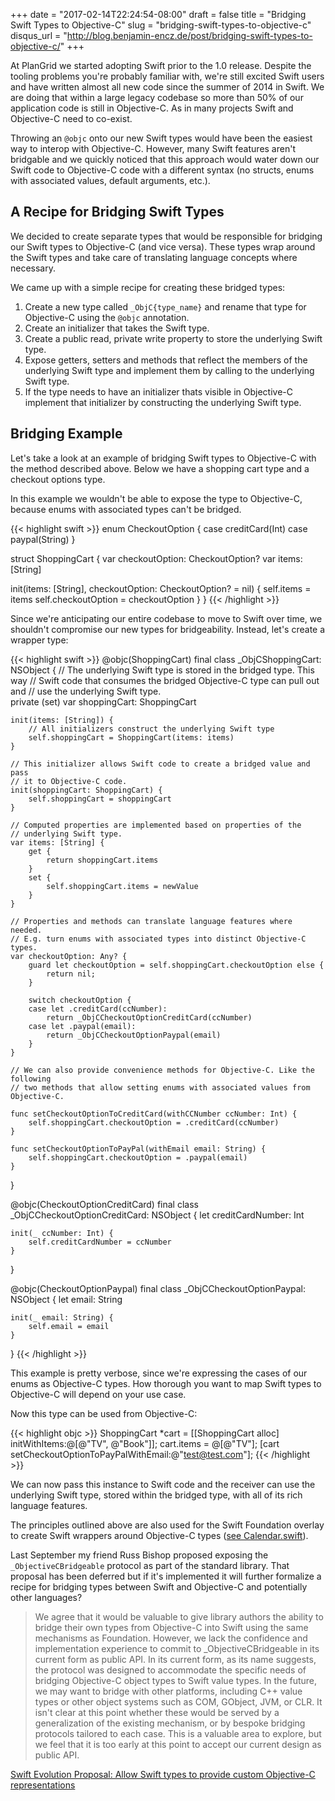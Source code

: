 +++
date = "2017-02-14T22:24:54-08:00"
draft = false
title = "Bridging Swift Types to Objective-C"
slug = "bridging-swift-types-to-objective-c"
disqus_url = "http://blog.benjamin-encz.de/post/bridging-swift-types-to-objective-c/"
+++

At PlanGrid we started adopting Swift prior to the 1.0 release. Despite the tooling problems you're probably familiar with, we're still excited Swift users and have written almost all new code since the summer of 2014 in Swift. We are doing that within a large legacy codebase so more than 50% of our application code is still in Objective-C. As in many projects Swift and Objective-C need to co-exist.

<!--more-->

Throwing an `@objc` onto our new Swift types would have been the easiest way to interop with Objective-C. However, many Swift features aren't bridgable and we quickly noticed that this approach would water down our Swift code to Objective-C code with a different syntax (no structs, enums with associated values, default arguments, etc.).

## A Recipe for Bridging Swift Types

We decided to create separate types that would be responsible for bridging our Swift types to Objective-C (and vice versa). These types wrap around the Swift types and take care of translating language concepts where necessary.

We came up with a simple recipe for creating these bridged types:

1. Create a new type called `_ObjC{type_name}` and rename that type for Objective-C using the `@objc` annotation.
2. Create an initializer that takes the Swift type.
3. Create a public read, private write property to store the underlying Swift type.
4. Expose getters, setters and methods that reflect the members of the underlying Swift type and implement them by calling to the underlying Swift type.
5. If the type needs to have an initializer thats visible in Objective-C implement that initializer by constructing the underlying Swift type.

## Bridging Example

Let's take a look at an example of bridging Swift types to Objective-C with the method described above. Below we have a shopping cart type and a checkout options type.

In this example we wouldn't be able to expose the type to Objective-C, because enums with associated types can't be bridged.

{{< highlight swift >}}
enum CheckoutOption {
  case creditCard(Int)
  case paypal(String)
}

struct ShoppingCart {
  var checkoutOption: CheckoutOption?
  var items: [String]

  init(items: [String], checkoutOption: CheckoutOption? = nil) {
      self.items = items
      self.checkoutOption = checkoutOption
  }
}
{{< /highlight >}}

Since we're anticipating our entire codebase to move to Swift over time, we shouldn't compromise our new types for bridgeability. Instead, let's create a wrapper type:

{{< highlight swift >}}
@objc(ShoppingCart)
final class _ObjCShoppingCart: NSObject {
    // The underlying Swift type is stored in the bridged type. This way
    // Swift code that consumes the bridged Objective-C type can pull out and
    // use the underlying Swift type.  
    private (set) var shoppingCart: ShoppingCart

    init(items: [String]) {
        // All initializers construct the underlying Swift type
        self.shoppingCart = ShoppingCart(items: items)
    }

    // This initializer allows Swift code to create a bridged value and pass
    // it to Objective-C code.
    init(shoppingCart: ShoppingCart) {
        self.shoppingCart = shoppingCart
    }

    // Computed properties are implemented based on properties of the
    // underlying Swift type.
    var items: [String] {
        get {
            return shoppingCart.items
        }
        set {
            self.shoppingCart.items = newValue
        }
    }

    // Properties and methods can translate language features where needed.
    // E.g. turn enums with associated types into distinct Objective-C types.
    var checkoutOption: Any? {
        guard let checkoutOption = self.shoppingCart.checkoutOption else {
            return nil;
        }

        switch checkoutOption {
        case let .creditCard(ccNumber):
            return _ObjCCheckoutOptionCreditCard(ccNumber)
        case let .paypal(email):
            return _ObjCCheckoutOptionPaypal(email)
        }
    }

    // We can also provide convenience methods for Objective-C. Like the following
    // two methods that allow setting enums with associated values from Objective-C.

    func setCheckoutOptionToCreditCard(withCCNumber ccNumber: Int) {
        self.shoppingCart.checkoutOption = .creditCard(ccNumber)
    }

    func setCheckoutOptionToPayPal(withEmail email: String) {
        self.shoppingCart.checkoutOption = .paypal(email)
    }
}

@objc(CheckoutOptionCreditCard)
final class _ObjCCheckoutOptionCreditCard: NSObject {
    let creditCardNumber: Int

    init(_ ccNumber: Int) {
        self.creditCardNumber = ccNumber
    }
}

@objc(CheckoutOptionPaypal)
final class _ObjCCheckoutOptionPaypal: NSObject {
    let email: String

    init(_ email: String) {
        self.email = email
    }
}
{{< /highlight >}}

This example is pretty verbose, since we're expressing the cases of our enums
as Objective-C types. How thorough you want to map Swift types to Objective-C
will depend on your use case.

Now this type can be used from Objective-C:

{{< highlight objc >}}
ShoppingCart *cart = [[ShoppingCart alloc] initWithItems:@[@"TV", @"Book"]];
cart.items = @[@"TV"];
[cart setCheckoutOptionToPayPalWithEmail:@"test@test.com"];
{{< /highlight >}}

We can now pass this instance to Swift code and the receiver can use the
underlying Swift type, stored within the bridged type, with all of its rich language features.

The principles outlined above are also used for the Swift
Foundation overlay to create Swift wrappers around Objective-C types ([see Calendar.swift](https://github.com/apple/swift/blob/adc54c8a4d13fbebfeb68244bac401ef2528d6d0/stdlib/public/SDK/Foundation/Calendar.swift#L143-L150)).

Last September my friend Russ Bishop proposed exposing the `_ObjectiveCBridgeable` protocol as part of the standard library. That proposal has been deferred but if it's implemented it will further formalize a recipe for bridging types between Swift and Objective-C and potentially other languages?

> We agree that it would be valuable to give library authors the ability to bridge their own types from Objective-C into Swift using the same mechanisms as Foundation. However, we lack the confidence and implementation experience to commit to _ObjectiveCBridgeable in its current form as public API. In its current form, as its name suggests, the protocol was designed to accommodate the specific needs of bridging Objective-C object types to Swift value types. In the future, we may want to bridge with other platforms, including C++ value types or other object systems such as COM, GObject, JVM, or CLR. It isn't clear at this point whether these would be served by a generalization of the existing mechanism, or by bespoke bridging protocols tailored to each case. This is a valuable area to explore, but we feel that it is too early at this point to accept our current design as public API.

[Swift Evolution Proposal: Allow Swift types to provide custom Objective-C representations](https://github.com/apple/swift-evolution/blob/master/proposals/0058-objectivecbridgeable.md)
